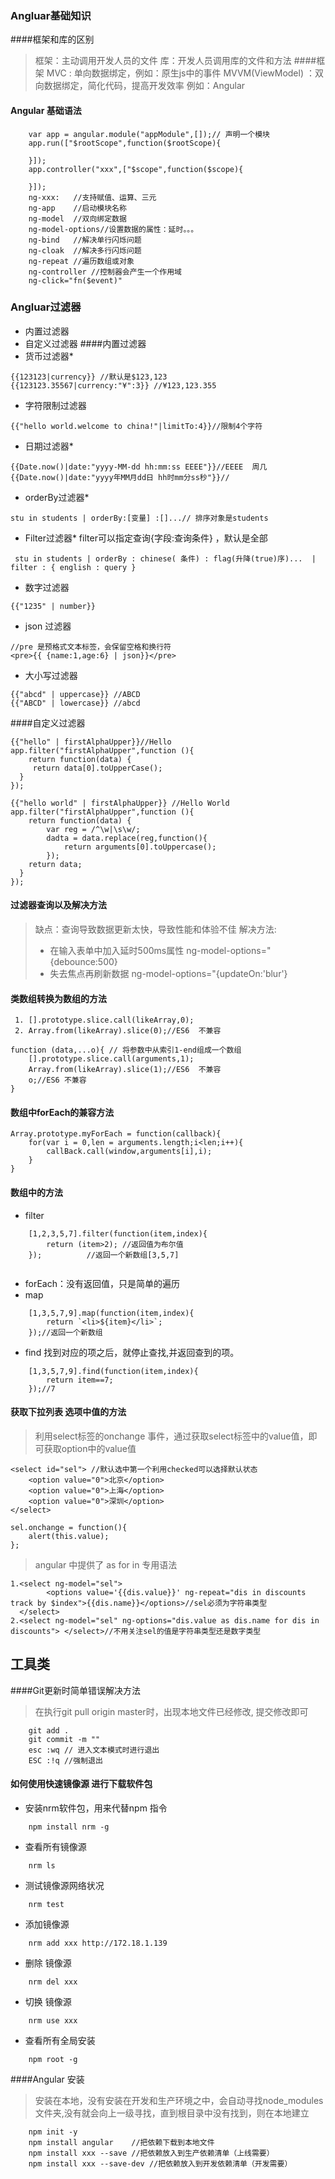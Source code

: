 ###   Angluar基础知识

####框架和库的区别
> 框架：主动调用开发人员的文件
> 库：开发人员调用库的文件和方法
####框架
> MVC : 单向数据绑定，例如：原生js中的事件 
> MVVM(ViewModel) ：双向数据绑定，简化代码，提高开发效率 例如：Angular
#### Angular  基础语法
```
	var app = angular.module("appModule",[]);// 声明一个模块
	app.run(["$rootScope",function($rootScope){
		
	}]);
	app.controller("xxx",["$scope",function($scope){
	
	}]);
	ng-xxx:   //支持赋值、运算、三元
	ng-app    //启动模块名称
	ng-model  //双向绑定数据
	ng-model-options//设置数据的属性：延时。。。	
	ng-bind   //解决单行闪烁问题
	ng-cloak  //解决多行闪烁问题
	ng-repeat //遍历数组或对象
	ng-controller //控制器会产生一个作用域
	ng-click="fn($event)"
```

###   Angluar过滤器
- 内置过滤器
- 自定义过滤器
####内置过滤器
- 货币过滤器*
```
{{123123|currency}} //默认是$123,123
{{123123.35567|currency:"¥":3}} //¥123,123.355
```
- 字符限制过滤器
```
{{"hello world.welcome to china!"|limitTo:4}}//限制4个字符
```
-  日期过滤器*
```
{{Date.now()|date:"yyyy-MM-dd hh:mm:ss EEEE"}}//EEEE  周几
{{Date.now()|date:"yyyy年MM月dd日 hh时mm分ss秒"}}//
```
- orderBy过滤器*
```
stu in students | orderBy:[变量] :[]...// 排序对象是students
```
- Filter过滤器*
filter可以指定查询{字段:查询条件} ，默认是全部
```
 stu in students | orderBy : chinese( 条件) : flag(升降(true)序)...  | filter : { english : query }
``` 
-  数字过滤器
```
{{"1235" | number}}
```
- json 过滤器
``` 
//pre 是预格式文本标签，会保留空格和换行符
<pre>{{ {name:1,age:6} | json}}</pre>
```
- 大小写过滤器
```
{{"abcd" | uppercase}} //ABCD
{{"ABCD" | lowercase}} //abcd
```

####自定义过滤器
```
{{"hello" | firstAlphaUpper}}//Hello
app.filter("firstAlphaUpper",function (){
	return function(data) {
	 return data[0].toUpperCase();
  }
});

{{"hello world" | firstAlphaUpper}} //Hello World
app.filter("firstAlphaUpper",function (){
	return function(data) {
		var reg = /^\w|\s\w/;
		dadta = data.replace(reg,function(){
			return arguments[0].toUppercase();
		});
	return data;
  }
});
```
####  过滤器查询以及解决方法
>缺点：查询导致数据更新太快，导致性能和体验不佳
>解决方法: 
>- 在输入表单中加入延时500ms属性 ng-model-options="{debounce:500}
>- 失去焦点再刷新数据  ng-model-options="{updateOn:'blur'}
####    类数组转换为数组的方法
```
 1. [].prototype.slice.call(likeArray,0);
 2. Array.from(likeArray).slice(0);//ES6  不兼容

function (data,...o){ // 将参数中从索引1-end组成一个数组
	[].prototype.slice.call(arguments,1);
	Array.from(likeArray).slice(1);//ES6  不兼容
	o;//ES6 不兼容
}

```
####    数组中forEach的兼容方法
```
Array.prototype.myForEach = function(callback){
	for(var i = 0,len = arguments.length;i<len;i++){
		callBack.call(window,arguments[i],i);
	}
}
```
#### 数组中的方法
- filter
 ```
	 [1,2,3,5,7].filter(function(item,index){
		 return (item>2); //返回值为布尔值
	 });          //返回一个新数组[3,5,7]
	 
 ```
- forEach：没有返回值，只是简单的遍历
- map
```
	[1,3,5,7,9].map(function(item,index){
		return `<li>${item}</li>`;
	});//返回一个新数组
```
- find
 找到对应的项之后，就停止查找,并返回查到的项。
```
	[1,3,5,7,9].find(function(item,index){
		return item==7;
	});//7
```
####  获取下拉列表 选项中值的方法
>  利用select标签的onchange 事件，通过获取select标签中的value值，即可获取option中的value值
```
<select id="sel"> //默认选中第一个利用checked可以选择默认状态
	<option value="0">北京</option>
	<option value="0">上海</option>
	<option value="0">深圳</option>
</select>

sel.onchange = function(){
	alert(this.value);
};
```
> angular 中提供了 as for in 专用语法
```
1.<select ng-model="sel"> 
		<options value='{{dis.value}}' ng-repeat="dis in discounts track by $index">{{dis.name}}</options>//sel必须为字符串类型
  </select>
2.<select ng-model="sel" ng-options="dis.value as dis.name for dis in discounts"> </select>//不用关注sel的值是字符串类型还是数字类型
```

##  工具类
####Git更新时简单错误解决方法
> 在执行git pull origin master时，出现本地文件已经修改,    提交修改即可
```
	git add .
	git commit -m ""
	esc :wq // 进入文本模式时进行退出
	ESC :!q //强制退出
```
####   如何使用快速镜像源 进行下载软件包
-  安装nrm软件包，用来代替npm 指令
```
	npm install nrm -g
```
-  查看所有镜像源
```
	nrm ls
```
-  测试镜像源网络状况
```
	nrm test
```
-  添加镜像源
```
	nrm add xxx http://172.18.1.139
```
-  删除 镜像源
```
	nrm del xxx
```
-   切换 镜像源
```
	nrm use xxx
```
-  查看所有全局安装
```
	npm root -g
```
####Angular 安装
> 安装在本地，没有安装在开发和生产环境之中，会自动寻找node_modules文件夹,没有就会向上一级寻找，直到根目录中没有找到，则在本地建立
```
	npm init -y
	npm install angular    //把依赖下载到本地文件
	npm install xxx --save //把依赖放入到生产依赖清单（上线需要）
	npm install xxx --save-dev //把依赖放入到开发依赖清单（开发需要）
```

